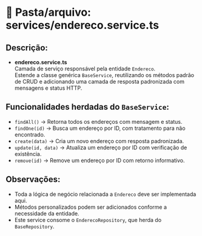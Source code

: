 # 📂 Pasta/arquivo: services/endereco.service.ts

## Descrição:

- **endereco.service.ts**  
  Camada de serviço responsável pela entidade `Endereco`.  
  Estende a classe genérica `BaseService`, reutilizando os métodos padrão de CRUD e adicionando uma camada de resposta padronizada com mensagens e status HTTP.

## Funcionalidades herdadas do `BaseService`:

- `findAll()` → Retorna todos os endereços com mensagem e status.
- `findOne(id)` → Busca um endereço por ID, com tratamento para não encontrado.
- `create(data)` → Cria um novo endereço com resposta padronizada.
- `update(id, data)` → Atualiza um endereço por ID com verificação de existência.
- `remove(id)` → Remove um endereço por ID com retorno informativo.

## Observações:

- Toda a lógica de negócio relacionada a `Endereco` deve ser implementada aqui.
- Métodos personalizados podem ser adicionados conforme a necessidade da entidade.
- Este service consome o `EnderecoRepository`, que herda do `BaseRepository`.
